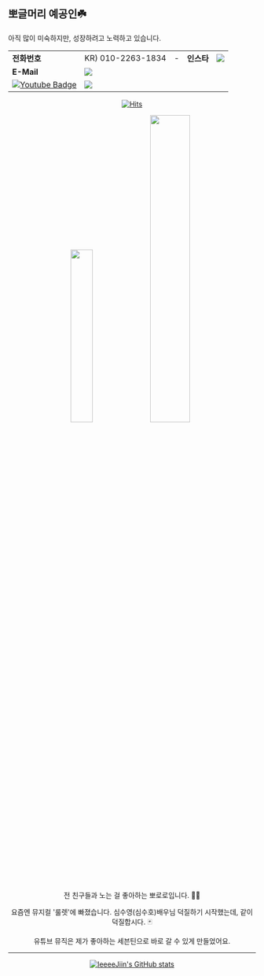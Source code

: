 ## 뽀글머리 예공인☘️

아직 많이 미숙하지만, 성장하려고 노력하고 있습니다.

|   |   |   |   |   |
|---|---|---|---|---|
|   **전화번호**	|  KR) 010-2263-1834 	|  - 	|  **인스타** 	|  <a href=https://www.instagram.com/jiin0472/><img src="https://img.shields.io/badge/Instagram-E4405F?style=flat-square&logo=Instagram&logoColor=white"/></a> 	|
|  **E-Mail** 	|  <a href=mailto:jiin0472@naver.com><img src="https://img.shields.io/badge/Naver Email-03C75A?style=flat-square&logo=Naver&logoColor=white&link=mailto:jiin0472@naver.com"/></a> 	|   	|   	|   	|
|   [![Youtube Badge](https://img.shields.io/badge/Youtube-ff0000?style=flat-square&logo=youtube&link=https://www.youtube.com/c/kyleschool)](https://www.youtube.com/@2357LeeJiin)	|  <a href="https://music.youtube.com/channel/UC0gpUnoyhu44aS3-NxYs7rg?si=pK-ob4ykKTrCsz83"><img src="https://img.shields.io/badge/Youtube Music-FF0000?style=flat-square&logo=YouTube Music&logoColor=white"/></a> 	|   	|   	|   	|
<div align=center>

  [![Hits](https://hits.seeyoufarm.com/api/count/incr/badge.svg?url=https%3A%2F%2Fgithub.com%2FleeeeJiin&count_bg=%2379C83D&title_bg=%23555555&icon=&icon_color=%23E7E7E7&title=hits&edge_flat=false)](https://hits.seeyoufarm.com)

<img width="30%" src="https://github.com/user-attachments/assets/9131faf6-4681-4a94-97d0-0bee8c311464"/> <img width="40%" src="https://github.com/user-attachments/assets/2e46eb8a-97e6-4190-b86f-f4e6bdb83c9d"/>

전 친구들과 노는 걸 좋아하는 뽀로로입니다. 🐧😎

요즘엔 뮤지컬 '룰렛'에 빠졌습니다. 심수영(심수호)배우님 덕질하기 시작했는데, 같이 덕질합시다. 🃏

유튜브 뮤직은 제가 좋아하는 세븐틴으로 바로 갈 수 있게 만들었어요.
***

[![leeeeJiin's GitHub stats](https://github-readme-stats.vercel.app/api?username=leeeeJiin)]([https://github.com/anuraghazra/github-readme-stats](https://github.com/leeeeJiin/leeeeJiin/blob/main/README.md))
 
   

  </div>


